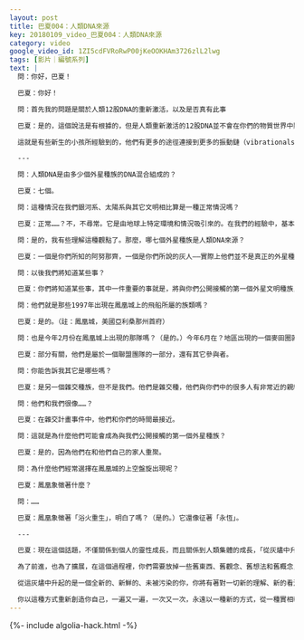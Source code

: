 ```yaml
---
layout: post
title: 巴夏004：人類DNA來源
key: 20180109_video_巴夏004：人類DNA來源
category: video
google_video_id: 1ZI5cdFVRoRwP00jKeOOKHAm3726zlL2lwg
tags: [影片｜編號系列]
text: |
  問：你好，巴夏！

  巴夏：你好！

  問：首先我的問題是關於人類12股DNA的重新激活，以及是否真有此事

  巴夏：是的，這個說法是有根據的，但是人類重新激活的12股DNA並不會在你們的物質世界中顯化，只有一條被激活的DNA會顯化在物質世界。所以，你們最終會有3條物質性DNA，但是第三條DNA是晶體物質。你們將能夠在現實中感知到它，但這種變化主要發生在非物質的次元中其它9條DNA將以非物質化運作，形成能量模板，你們能強烈的連接到這能量。

  這就是有些新生的小孩所經驗到的，他們有更多的途徑連接到更多的振動鏈（vibrationalstrands）——也就是你們所說的DNA，其實它只是更高能量的模板。

  ---

  問：人類DNA是由多少個外星種族的DNA混合組成的？

  巴夏：七個。

  問：這種情況在我們銀河系、太陽系與其它文明相比算是一種正常情況嗎？

  巴夏：正常……？不，不尋常。它是由地球上特定環境和情況吸引來的。在我們的經驗中，基本上不需要「正常」這個概念，但是對於那些將這種情況吸引過來的文明，這算是比較一般的情況，這樣說有助於你區分這些概念嗎？

  問：是的，我有些理解這種觀點了。那麼，哪七個外星種族是人類DNA來源？

  巴夏：一個是你們所知的阿努那齊，一個是你們所說的灰人——實際上他們並不是真正的外星種族，還有天狼星人的基因，昴宿星人的基因，其它的嘛……時間會告訴你答案好吧？

  問：以後我們將知道某些事？

  巴夏：你們將知道某些事，其中一件重要的事就是，將與你們公開接觸的第一個外星文明種族，他們會為你們帶來關於你們的真實的歷史。

  問：他們就是那些1997年出現在鳳凰城上的飛船所屬的族類嗎？

  巴夏：是的。（註：鳳凰城，美國亞利桑那州首府）

  問：也是今年2月份在鳳凰城上出現的那隊嗎？（是的。）今年6月在？地區出現的一個麥田圈就是和他們的飛行器有關，是嗎？

  巴夏：部分有關，他們是屬於一個聯盟團隊的一部分，還有其它參與者。

  問：你能告訴我其它是哪些嗎？

  巴夏：是另一個雜交種族，但不是我們。他們是雜交種，他們與你們中的很多人有非常近的親緣關係，某種意義上也可以說－－他們將被創造成「你們更直接的孩子。」（註：時空幻象，巴夏所屬的族類也是我們的孩子，所以他這麼說。）

  問：他們和我們很像……？

  巴夏：在雜交計畫事件中，他們和你們的時間最接近。

  問：這就是為什麼他們可能會成為與我們公開接觸的第一個外星種族？

  巴夏：是的，因為他們在和他們自己的家人重聚。

  問：為什麼他們經常選擇在鳳凰城的上空盤旋出現呢？

  巴夏：鳳凰象徵著什麼？

  問：……

  巴夏：鳳凰象徵著「浴火重生」，明白了嗎？（是的。）它還像征著「永恆」。

  ---

  巴夏：現在這個話題，不僅關係到個人的靈性成長，而且關係到人類集體的成長，「從灰燼中升起」——它同時也與這個問題有聯繫。

  為了前進，也為了擴展，在這個過程裡，你們需要放掉一些舊東西、舊觀念、舊想法和舊概念，它們已經不再適合於你，不再與你的核心自我（core-self）產生和諧共振。因此，「在灰燼中重生」完全是關於：「從某種意義上，允許那些舊信仰、那些舊定義、那些舊的行事方式、那些舊的行為、那些舊的思想、那些舊的情感全都燃燒成灰燼。如果你願意，他們將形成新的土壤，他們將成為你的父親，只為使你重生。」

  從這灰燼中升起的是一個全新的、新鮮的、未被污染的你，你將有著對一切新的理解、新的看法、新的定義、新的信念、新的情感、新的思想和新的行為。總之，這樣一個全新的人格將具有全新的行為和態度。在每一個進步的循環中，請允許你自己去經驗「燃成灰燼，並在灰燼中重生」的過程。

  你以這種方式重新創造你自己，一遍又一遍，一次又一次，永遠以一種新的方式，從一種實相轉換進入另一種實相。你允許自己真正地成為光，讓光芒從你這個具有無窮人格的存有的眼中穿透而出，就像一架投影儀的光束閃爍著，穿透膠卷而照亮那些觀點、想法、經驗以及關於運動、空間、時間和關於改變的幻象。這些都是為了讓你經驗到改變成為全我（totalbeing）的過程，為了讓你能直接理解那種體驗和創造本身的機制。你可以通過各種不同的方式去體驗到它，它是永恆的，無限的。你可以以各種形式去體驗它，甚至是通過此次化身之外的其它形式
---
```


{%- include algolia-hack.html -%}
